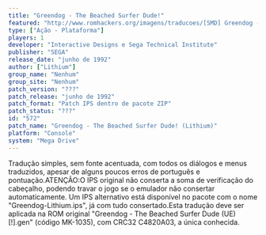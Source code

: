 ```yaml
---
title: "Greendog - The Beached Surfer Dude!"
featured: "http://www.romhackers.org/imagens/traducoes/[SMD] Greendog - The Beached Surfer Dude - Lithium - 1.png"
type: ["Ação - Plataforma"]
players: 1
developer: "Interactive Designs e Sega Technical Institute"
publisher: "SEGA"
release_date: "junho de 1992"
author: ["Lithium"]
group_name: "Nenhum"
group_site: "Nenhum"
patch_version: "???"
patch_release: "junho de 1992"
patch_format: "Patch IPS dentro de pacote ZIP"
patch_status: "???"
id: "572"
patch_name: "Greendog - The Beached Surfer Dude! (Lithium)"
platform: "Console"
system: "Mega Drive"
---
```


Tradução simples, sem fonte acentuada, com todos os diálogos e menus traduzidos, apesar de alguns poucos erros de português e pontuação.ATENÇÃO:O IPS original não conserta a soma de verificação do cabeçalho, podendo travar o jogo se o emulador não consertar automaticamente. Um IPS alternativo está disponível no pacote com o nome "Greendog-Lithium.ips", já com tudo consertado.Esta tradução deve ser aplicada na ROM original "Greendog - The Beached Surfer Dude (UE) [!].gen" (código MK-1035), com CRC32 C4820A03, a única conhecida.